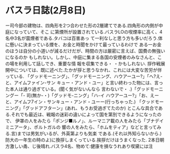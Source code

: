 # バスラ日誌(2月8日)

ー司今部の建物は、四角形を2つ合わせた形の2層建てである.四角形の内側が中庭になっていて、そこ
に第煙所が設置されている.バスラLOの喫煙率に高く、4名中3名が震煙者である.タバコは百害あっ
て一利なしと思う方も多いだろう.体に懸いに決まっている煙を、お金と時聞をかけて最っているわけで
ある一お金のほうは自分の小道いが減るだけだが、時間の方は厳密に言えば、国費の無強いになるのか
もしれない。しかし、中庭に集まる各国の安煙者のみなさんと、この場を利用して話しでき、重要な情
報を収集できる・
・かもしれない.
拶作戦展開中については、既に述べた.たかが拶と思うなかれ、これには大変な苦労が伴っている.
「グッドモーニング」、「グッドモーニング、ハウアーユー?」「へ?え-と、アイムファイン-サン
キュー・アンド・ユー」と言い終わった物には、言った本人は通り過ぎている。(聞く気がないんなら
言わないで・
.)「グッドモーニングー「-
司(無か-・)「グッドモ-ニング」「ハ-イ
ハウアーユー?」「お、えーと、アイムフ7イン・サンキュー・アンド・ユーー(行っちゃった.)
「クッドモーニング」「グッドアフターン」(あれ、もうお受過ぎてたのか)
とこんな具合である.それでも最近は、戦報の迷彩の違いによって国を第別できるようになったので、
伊罩の人をみたら「ポンジ■ルノ」、ルーマニア載の人をみたら「ブナデイミニアータ」、ポルトガルの
響の人をみたら、「ホムをティア」などと言ってみる.言)までは男気がいるが、外英第よりも気楽
である.(それ以外知らないから.)
防大の一年生の時のよ)に換拶しまくっている.挨拶だけはうまくなった.
2本日朝方激しい甬、じ後晴れ.バスラ4名、物めて:健康を損なうれあり喫黛には注
